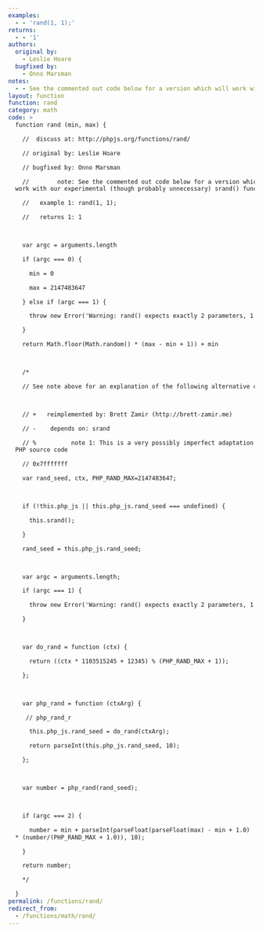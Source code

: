 ```yaml
---
examples:
  - - 'rand(1, 1);'
returns:
  - - '1'
authors:
  original by:
    - Leslie Hoare
  bugfixed by:
    - Onno Marsman
notes:
  - - See the commented out code below for a version which will work with our experimental (though probably unnecessary) srand() function)
layout: function
function: rand
category: math
code: >
  function rand (min, max) {

    //  discuss at: http://phpjs.org/functions/rand/

    // original by: Leslie Hoare

    // bugfixed by: Onno Marsman

    //        note: See the commented out code below for a version which will
  work with our experimental (though probably unnecessary) srand() function)

    //   example 1: rand(1, 1);

    //   returns 1: 1



    var argc = arguments.length

    if (argc === 0) {

      min = 0

      max = 2147483647

    } else if (argc === 1) {

      throw new Error('Warning: rand() expects exactly 2 parameters, 1 given')

    }

    return Math.floor(Math.random() * (max - min + 1)) + min



    /*

    // See note above for an explanation of the following alternative code



    // +   reimplemented by: Brett Zamir (http://brett-zamir.me)

    // -    depends on: srand

    // %          note 1: This is a very possibly imperfect adaptation from the
  PHP source code

    // 0x7fffffff

    var rand_seed, ctx, PHP_RAND_MAX=2147483647;



    if (!this.php_js || this.php_js.rand_seed === undefined) {

      this.srand();

    }

    rand_seed = this.php_js.rand_seed;



    var argc = arguments.length;

    if (argc === 1) {

      throw new Error('Warning: rand() expects exactly 2 parameters, 1 given');

    }



    var do_rand = function (ctx) {

      return ((ctx * 1103515245 + 12345) % (PHP_RAND_MAX + 1));

    };



    var php_rand = function (ctxArg) {

     // php_rand_r

      this.php_js.rand_seed = do_rand(ctxArg);

      return parseInt(this.php_js.rand_seed, 10);

    };



    var number = php_rand(rand_seed);



    if (argc === 2) {

      number = min + parseInt(parseFloat(parseFloat(max) - min + 1.0)
  * (number/(PHP_RAND_MAX + 1.0)), 10);

    }

    return number;

    */

  }
permalink: /functions/rand/
redirect_from:
  - /functions/math/rand/
---
```


<!-- WARNING! This file is auto generated by `npm run web:inject`, do not edit by hand -->
